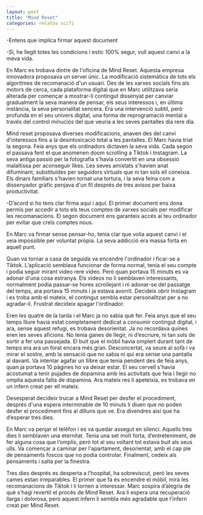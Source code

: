 ```yaml
---
layout: post
title: "Mind Reset"
categories: relatos scifi
---
```



-Entens que implica firmar aquest document

-Sí, he llegit totes les condicions i estic 100% segur, vull aquest canvi a la meva vida.

En Marc es trobava dintre de l'oficina de Mind Reset. Aquesta empresa innovadora proposava un servei únic. La modificació sistemàtica de tots els algoritmes de recomanació d'un usuari. Des de les xarxes socials fins als motors de cerca, cada plataforma digital que en Marc utilitzava seria alterada per començar a mostrar-li contingut dissenyat per canviar gradualment la seva manera de pensar, els seus interessos i, en última instància, la seva personalitat sencera. Era una intervenció subtil, però profunda en el seu univers digital, una forma de reprogramació mental a través del control minuciós del que veuria a les seves pantalles dia rere dia.

Mind reset proposava diverses modificacions, anaven des del canvi d'interessos fins a la desintoxicació total a les pantalles. El Marc havia triat la segona. Feia anys que els ordinadors dictaven la seva vida. Cada segon el passava fent el que anomenen doom scrolling a Tiktok i Instagram. La seva antiga passió per la fotografia s'havia convertit en una obsessió malaltissa per aconseguir likes. Les seves amistats s'havien anat difuminant, substituïdes per seguidors virtuals que ni tan sols ell coneixia. Els dinars familiars s'havien tornat una tortura, i la seva feina com a dissenyador gràfic penjava d'un fil després de tres avisos per baixa productivitat.

-D’acord si ho tens clar firma aquí i aquí. El primer document ens dona permís per accedir a tots els teus comptes de xarxes socials per modificar les recomanacions. El segon document ens garanteix accés al teu ordinador per evitar que creïs comptes nous.

En Marc va firmar sense pensar-ho, tenia clar que volia aquest canvi i el veia impossible per voluntat pròpia. La seva addicció era massa forta en aquell punt.

Quan va tornar a casa de seguida va encendre l'ordinador i ficar-se a Tiktok. L’aplicació semblava funcionar de forma normal, tenia el seu compte i podia seguir mirant vídeo rere vídeo. Però quan portava 15 minuts es va adonar d'una cosa estranya. Els vídeos no li semblaven interessants, normalment podia passar-se hores scrollejant i ni adonar-se del passatge del temps, ara portava 15 minuts i ja estava avorrit. Decideix obrir Instagram i es troba amb el mateix, el contingut sembla estar personalitzat per a no agradar-li. Frustrat decideix apagar l'ordinador.

Eren les quatre de la tarda i el Marc ja no sabia què fer. Feia anys que el seu temps lliure havia estat completament dedicat a consumir contingut digital, i ara, sense aquest refugi, es trobava desorientat. Ja no recordava quines eren les seves aficions. No tenia ganes de llegir, ni d’escriure, ni tan sols de sortir a fer una passejada. El buit que el mòbil havia omplert durant tant de temps era ara un forat encara més gran. Desconcertat, va seure al sofà i va mirar el sostre, amb la sensació que no sabia ni qui era sense una pantalla al davant.
Va intentar agafar un llibre que tenia pendent des de feia anys, quan ja portava 10 pàgines ho va deixar estar. El seu cervell s'havia acostumat a tenir pujades de dopamina amb les activitats que feia i llegir no omplia aquesta falta de dopamina. Ara mateix res li apeteixia, es trobava en un infern creat per ell mateix.

Desesperat decideix trucar a Mind Reset per desfer el procediment, després d'una espera interminable de 10 minuts li diuen que no poden desfer el procediment fins al dilluns que ve. Era divendres així que ha d’esperar tres dies.

En Marc va penjar el telèfon i es va quedar assegut en silenci. Aquells tres dies li semblaven una eternitat. Tenia una set molt forta, d’entreteniment, de fer alguna cosa que l’omplis, però tot al seu voltant tot estava buit als seus ulls. Va començar a caminar per l'apartament, desorientat, amb el cap ple de pensaments foscos que no podia controlar. Finalment, cedeix als pensaments i salta per la finestra.

Tres dies després es desperta a l’hospital, ha sobreviscut, però les seves cames estan irreparables. El primer que fa és encendre el mòbil, mira les recomanacions de Tiktok i li tornen a interessar. Marc sospira d’alegria de què s’hagi revertit el procés de Mind Reset. Ara li espera una recuperació llarga i dolorosa, però aquest infern li sembla més agradable que l’infern creat per Mind Reset.

